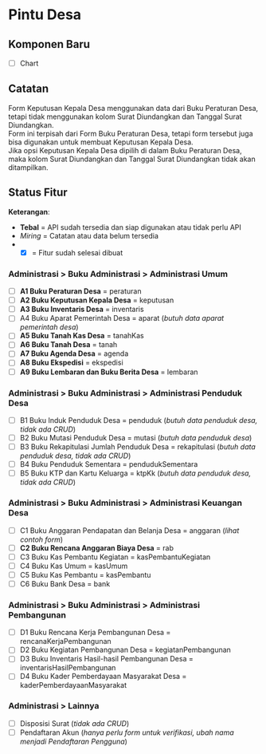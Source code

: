 # Pintu Desa

## Komponen Baru

- [ ] Chart

## Catatan

Form Keputusan Kepala Desa menggunakan data dari Buku Peraturan Desa, tetapi
tidak menggunakan kolom Surat Diundangkan dan Tanggal Surat Diundangkan.  
Form ini terpisah dari Form Buku Peraturan Desa, tetapi form tersebut juga bisa
digunakan untuk membuat Keputusan Kepala Desa.  
Jika opsi Keputusan Kepala Desa dipilih di dalam Buku Peraturan Desa, maka kolom
Surat Diundangkan dan Tanggal Surat Diundangkan tidak akan ditampilkan.

## Status Fitur

**Keterangan**:

- **Tebal** = API sudah tersedia dan siap digunakan atau tidak perlu API
- _Miring_ = Catatan atau data belum tersedia
- - [x] = Fitur sudah selesai dibuat

### Administrasi > Buku Administrasi > Administrasi Umum

- [ ] **A1 Buku Peraturan Desa** = peraturan
- [ ] **A2 Buku Keputusan Kepala Desa** = keputusan
- [ ] **A3 Buku Inventaris Desa** = inventaris
- [ ] A4 Buku Aparat Pemerintah Desa = aparat (_butuh data aparat pemerintah
      desa_)
- [ ] **A5 Buku Tanah Kas Desa** = tanahKas
- [ ] **A6 Buku Tanah Desa** = tanah
- [ ] **A7 Buku Agenda Desa** = agenda
- [ ] **A8 Buku Ekspedisi** = ekspedisi
- [ ] **A9 Buku Lembaran dan Buku Berita Desa** = lembaran

### Administrasi > Buku Administrasi > Administrasi Penduduk Desa

- [ ] B1 Buku Induk Penduduk Desa = penduduk (_butuh data penduduk desa, tidak
      ada CRUD_)
- [ ] B2 Buku Mutasi Penduduk Desa = mutasi (_butuh data penduduk desa_)
- [ ] B3 Buku Rekapitulasi Jumlah Penduduk Desa = rekapitulasi (_butuh data
      penduduk desa, tidak ada CRUD_)
- [ ] B4 Buku Penduduk Sementara = pendudukSementara
- [ ] B5 Buku KTP dan Kartu Keluarga = ktpKk (_butuh data penduduk desa, tidak
      ada CRUD_)

### Administrasi > Buku Administrasi > Administrasi Keuangan Desa

- [ ] C1 Buku Anggaran Pendapatan dan Belanja Desa = anggaran (_lihat contoh
      form_)
- [ ] **C2 Buku Rencana Anggaran Biaya Desa** = rab
- [ ] C3 Buku Kas Pembantu Kegiatan = kasPembantuKegiatan
- [ ] C4 Buku Kas Umum = kasUmum
- [ ] C5 Buku Kas Pembantu = kasPembantu
- [ ] C6 Buku Bank Desa = bank

### Administrasi > Buku Administrasi > Administrasi Pembangunan

- [ ] D1 Buku Rencana Kerja Pembangunan Desa = rencanaKerjaPembangunan
- [ ] D2 Buku Kegiatan Pembangunan Desa = kegiatanPembangunan
- [ ] D3 Buku Inventaris Hasil-hasil Pembangunan Desa =
      inventarisHasilPembangunan
- [ ] D4 Buku Kader Pemberdayaan Masyarakat Desa = kaderPemberdayaanMasyarakat

### Administrasi > Lainnya

- [ ] Disposisi Surat (_tidak ada CRUD_)
- [ ] Pendaftaran Akun (_hanya perlu form untuk verifikasi, ubah nama menjadi
      Pendaftaran Pengguna_)
